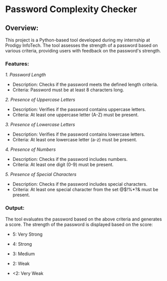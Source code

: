 # Password Complexity Checker

## Overview:

This project is a Python-based tool developed during my internship at Prodigy InfoTech. The tool assesses the strength of a password based on various criteria, providing users with feedback on the password's strength.

### Features:

*1. Password Length*
* Description: Checks if the password meets the defined length criteria.
* Criteria: Password must be at least 8 characters long.
  
*2. Presence of Uppercase Letters*
* Description: Verifies if the password contains uppercase letters.
* Criteria: At least one uppercase letter (A-Z) must be present.
  
*3. Presence of Lowercase Letters*
* Description: Verifies if the password contains lowercase letters.
* Criteria: At least one lowercase letter (a-z) must be present.
  
*4. Presence of Numbers*
* Description: Checks if the password includes numbers.
* Criteria: At least one digit (0-9) must be present.
  
*5. Presence of Special Characters*
* Description: Checks if the password includes special characters.
* Criteria: At least one special character from the set @$!%*?& must be present.
  
### Output:

The tool evaluates the password based on the above criteria and generates a score. The strength of the password is displayed based on the score:

* 5: Very Strong
  
* 4: Strong

* 3: Medium

* 2: Weak

* <2: Very Weak
